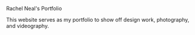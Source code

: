 Rachel Neal's Portfolio

This website serves as my portfolio to show off design work, photography, and videography.